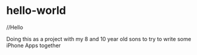 # hello-world

//Hello 

Doing this as a project with my 8 and 10 year old sons to try to write some iPhone Apps together
